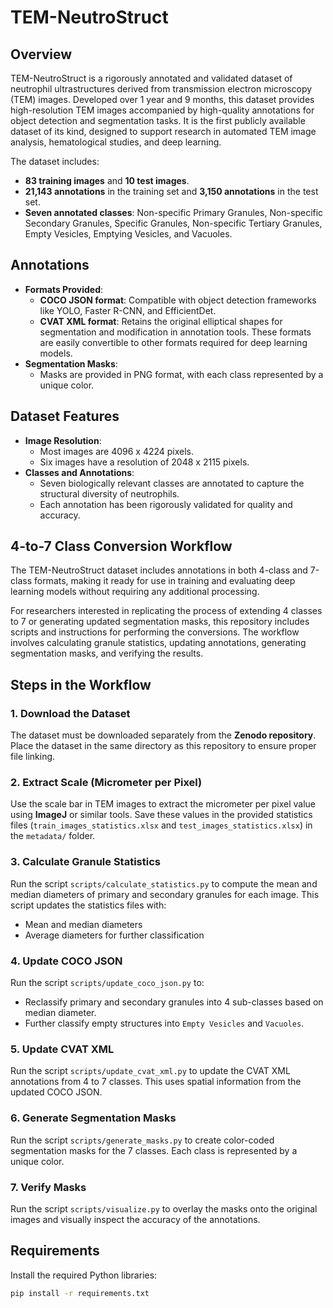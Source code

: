 # TEM-NeutroStruct

## Overview
TEM-NeutroStruct is a rigorously annotated and validated dataset of neutrophil ultrastructures derived from transmission electron microscopy (TEM) images. Developed over 1 year and 9 months, this dataset provides high-resolution TEM images accompanied by high-quality annotations for object detection and segmentation tasks. It is the first publicly available dataset of its kind, designed to support research in automated TEM image analysis, hematological studies, and deep learning.

The dataset includes:
- **83 training images** and **10 test images**.
- **21,143 annotations** in the training set and **3,150 annotations** in the test set.
- **Seven annotated classes**: Non-specific Primary Granules, Non-specific Secondary Granules, Specific Granules, Non-specific Tertiary Granules, Empty Vesicles, Emptying Vesicles, and Vacuoles.

## Annotations
- **Formats Provided**:
  - **COCO JSON format**: Compatible with object detection frameworks like YOLO, Faster R-CNN, and EfficientDet.
  - **CVAT XML format**: Retains the original elliptical shapes for segmentation and modification in annotation tools. These formats are easily convertible to other formats required for deep learning models.
- **Segmentation Masks**:
  - Masks are provided in PNG format, with each class represented by a unique color.

## Dataset Features
- **Image Resolution**:
  - Most images are 4096 x 4224 pixels.
  - Six images have a resolution of 2048 x 2115 pixels.
- **Classes and Annotations**:
  - Seven biologically relevant classes are annotated to capture the structural diversity of neutrophils.
  - Each annotation has been rigorously validated for quality and accuracy.

## 4-to-7 Class Conversion Workflow
The TEM-NeutroStruct dataset includes annotations in both 4-class and 7-class formats, making it ready for use in training and evaluating deep learning models without requiring any additional processing.

For researchers interested in replicating the process of extending 4 classes to 7 or generating updated segmentation masks, this repository includes scripts and instructions for performing the conversions. The workflow involves calculating granule statistics, updating annotations, generating segmentation masks, and verifying the results.

## Steps in the Workflow
### 1. Download the Dataset
The dataset must be downloaded separately from the **Zenodo repository**. Place the dataset in the same directory as this repository to ensure proper file linking.

### 2. Extract Scale (Micrometer per Pixel)
Use the scale bar in TEM images to extract the micrometer per pixel value using **ImageJ** or similar tools. Save these values in the provided statistics files (`train_images_statistics.xlsx` and `test_images_statistics.xlsx`) in the `metadata/` folder.

### 3. Calculate Granule Statistics
Run the script `scripts/calculate_statistics.py` to compute the mean and median diameters of primary and secondary granules for each image. This script updates the statistics files with:
- Mean and median diameters
- Average diameters for further classification

### 4. Update COCO JSON
Run the script `scripts/update_coco_json.py` to:
- Reclassify primary and secondary granules into 4 sub-classes based on median diameter.
- Further classify empty structures into `Empty Vesicles` and `Vacuoles`.

### 5. Update CVAT XML
Run the script `scripts/update_cvat_xml.py` to update the CVAT XML annotations from 4 to 7 classes. This uses spatial information from the updated COCO JSON.

### 6. Generate Segmentation Masks
Run the script `scripts/generate_masks.py` to create color-coded segmentation masks for the 7 classes. Each class is represented by a unique color.

### 7. Verify Masks
Run the script `scripts/visualize.py` to overlay the masks onto the original images and visually inspect the accuracy of the annotations.

## Requirements
Install the required Python libraries:
```bash
pip install -r requirements.txt
